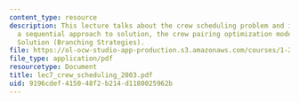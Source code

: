 ```yaml
---
content_type: resource
description: This lecture talks about the crew scheduling problem and its definition,
  a sequential approach to solution, the crew pairing optimization model and the Branch-and-Price
  Solution (Branching Strategies).
file: https://ol-ocw-studio-app-production.s3.amazonaws.com/courses/1-206j-airline-schedule-planning-spring-2003/9196cdef415048f2b214d1180025962b_lec7_crew_scheduling_2003.pdf
file_type: application/pdf
resourcetype: Document
title: lec7_crew_scheduling_2003.pdf
uid: 9196cdef-4150-48f2-b214-d1180025962b
---
```

